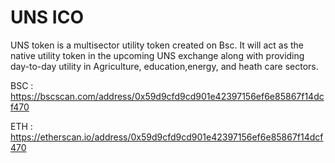 # UNS ICO
UNS token is a multisector utility token created on Bsc. It will act as the native utility token in the upcoming UNS exchange along with providing day-to-day utility in Agriculture, education,energy, and heath care sectors.

BSC : https://bscscan.com/address/0x59d9cfd9cd901e42397156ef6e85867f14dcf470

ETH : https://etherscan.io/address/0x59d9cfd9cd901e42397156ef6e85867f14dcf470
